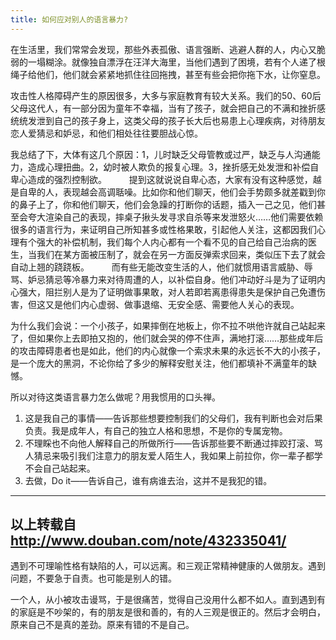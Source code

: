 ```yaml
---
title: 如何应对别人的语言暴力?
---
```



在生活里，我们常常会发现，那些外表孤傲、语言强断、逃避人群的人，内心又脆弱的一塌糊涂。就像独自漂浮在汪洋大海里，当他们遇到了困境，若有个人递了根绳子给他们，他们就会紧紧地抓住往回拖拽，甚至有些会把你拖下水，让你窒息。

攻击性人格障碍产生的原因很多，大多与家庭教育有较大关系。我们的50、60后父母这代人，有一部分因为童年不幸福，当有了孩子，就会把自己的不满和挫折感统统发泄到自己的孩子身上，这类父母的孩子长大后也易患上心理疾病，对待朋友恋人爱猜忌和妒忌，和他们相处往往要胆战心惊。

我总结了下，大体有这几个原因：1，儿时缺乏父母管教或过严，缺乏与人沟通能力，造成心理扭曲。2，幼时被人欺负的报复心理。3，挫折感无处发泄和补偿自卑心造成的强烈控制欲。
　　
提到这就说说自卑心态，大家有没有这种感觉，越是自卑的人，表现越会高调聒噪。比如你和他们聊天，他们会手势颇多就差戳到你的鼻子上了，你和他们聊天，他们会急躁的打断你的话题，插入一己之见，他们甚至会夸大渲染自己的表现，摔桌子揪头发寻求自杀等来发泄怒火……他们需要依赖很多的语言行为，来证明自己所知甚多或性格果敢，引起他人关注，这都因我们心理有个强大的补偿机制，我们每个人内心都有一个看不见的自己给自己治病的医生，当我们在某方面被压制了，就会在另一方面反弹索求回来，类似压下去了就会自动上翘的跷跷板。
　　
而有些无能改变生活的人，他们就惯用语言威胁、辱骂、妒忌猜忌等冷暴力来对待周遭的人，以补偿自身。他们冲动好斗是为了证明内心强大，阻拦别人是为了证明做事果敢，对人若即若离患得患失是保护自己免遭伤害，但这又是他们内心虚弱、做事退缩、无安全感、需要他人关心的表现。　

为什么我们会说：一个小孩子，如果摔倒在地板上，你不拉不哄他许就自己站起来了，但如果你上去即拍又抱的，他们就会哭的停不住声，满地打滚……那些成年后的攻击障碍患者也是如此，他们的内心就像一个索求未果的永远长不大的小孩子，是一个庞大的黑洞，不论你给了多少的解释安慰关注，他们都填补不满童年的缺憾。
　　

所以对待这类语言暴力怎么做呢？用我惯用的口头禅。　

1. 这是我自己的事情——告诉那些想要控制我们的父母们，我有判断也会对后果负责。我是成年人，有自己的独立人格和思想，不是你的专属宠物。　　
1. 不理睬也不向他人解释自己的所做所行——告诉那些要不断通过摔跤打滚、骂人猜忌来吸引我们注意力的朋友爱人陌生人，我如果上前拉你，你一辈子都学不会自己站起来。　　
1. 去做，Do it——告诉自己，谁有病谁去治，这并不是我犯的错。

--------------------------------------
以上转载自 http://www.douban.com/note/432335041/
--------------------------------------

遇到不可理喻性格有缺陷的人，可以远离。和三观正常精神健康的人做朋友。遇到问题，不要急于自责。也可能是别人的错。

一个人，从小被攻击谩骂，于是很痛苦，觉得自己没用什么都不如人。直到遇到有的家庭是不吵架的，有的朋友是很和善的，有的人三观是很正的。然后才会明白，原来自己不是真的差劲。原来有错的不是自己。















